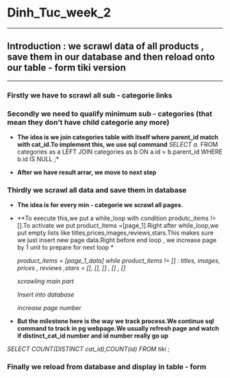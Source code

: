 # Dinh_Tuc_week_2
---
## Introduction : we scrawl data of all products , save them in our database and then reload onto our table - form tiki version
---
### Firstly we have to scrawl all sub - categorie links

### Secondly we need to qualify minimum sub - categories (that mean they don't have child categorie any more)

- **The idea is we join categories table with itself where parent_id match with cat_id.To implement this, we use sql command**
 *SELECT a.* FROM categories as a LEFT JOIN categories as b ON a.id = b.parent_id WHERE b.id IS NULL ;*

- **After we have result arrar, we move to next step**

### Thirdly we scrawl all data and save them in database
- **The idea is for every min - categorie we scrawl all pages.**
- **To execute this,we put a while_loop with condition produtc_items != [].To activate we put product_items =[page_1].Right after while_loop,we put empty lists like titles,prices,images,reviews,stars.This makes sure we just insert new page data.Right before end loop , we increase page by 1 unit to prepare for next loop *



    *product_items = [page_1_data]*
    *while product_items != [] :*
    *titles, images, prices , reviews ,stars = [], [], [] , [] , []*
    
    *scrawling main part*
    
    *Insert into database*
    
    *increase page number*
    
- **But the milestone here is the way we track process.We continue sql command to track in pg webpage.We usually refresh page and watch if distinct_cat_id number and id number really go up**

 *SELECT COUNT(DISTINCT cat_id),COUNT(id) FROM tiki ;*

### Finally we reload from database and display in table - form 
